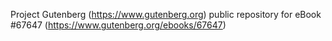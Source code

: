Project Gutenberg (https://www.gutenberg.org) public repository for eBook #67647 (https://www.gutenberg.org/ebooks/67647)
